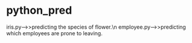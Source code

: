 # python_pred

iris.py-->>predicting the species of flower.\n
employee.py-->>predicting which employees are prone to leaving.
